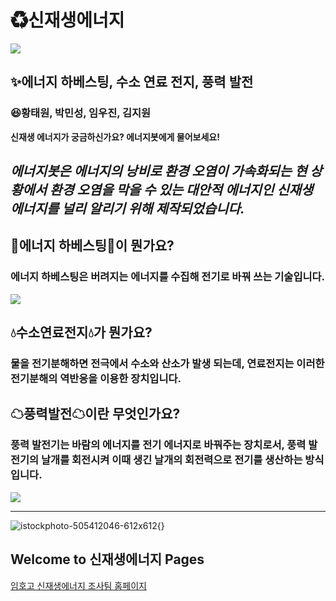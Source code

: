 
# ♻신재생에너지
![](https://user-images.githubusercontent.com/88136749/129305189-8d74d12b-b722-4ed4-b634-61cd3bf6b71a.jpg)
## ✨에너지 하베스팅, 수소 연료 전지, 풍력 발전
### 😆황태원, 박민성, 임우진, 김지원

**신재생 에너지가 궁금하신가요? 에너지봇에게 물어보세요!**

*에너지봇은 에너지의 낭비로 환경 오염이 가속화되는 현 상황에서 환경 오염을 막을 수 있는 대안적 에너지인 신재생 에너지를 널리 알리기 위해 제작되었습니다.*
---
## 🎇에너지 하베스팅🎇이 뭔가요?
### 에너지 하베스팅은 버려지는 에너지를 수집해 전기로 바꿔 쓰는 기술입니다.
![](https://search.pstatic.net/common/?src=http%3A%2F%2Fblogfiles.naver.net%2F20151103_64%2Fmoeblog_144651541685827WfQ_JPEG%2F%25BF%25A1%25B3%25CA%25C1%25F6.jpg&type=sc960_832)

## 💧수소연료전지💧가 뭔가요?
### 물을 전기분해하면 전극에서 수소와 산소가 발생 되는데, 연료전지는 이러한 전기분해의 역반응을 이용한 장치입니다.

## ☁풍력발전☁이란 무엇인가요?
### 풍력 발전기는 바람의 에너지를 전기 에너지로 바꿔주는 장치로서, 풍력 발전기의 날개를 회전시켜 이때 생긴 날개의 회전력으로 전기를 생산하는 방식입니다.



![](https://user-images.githubusercontent.com/88136749/129310682-97aec683-0fdc-4df8-aec5-73eecc61de54.jpg)


---
![istockphoto-505412046-612x612](https://image.shutterstock.com/image-photo/modern-green-city-powered-only-600w-553614883.jpg){}


## Welcome to 신재생에너지 Pages

[임호고 신재생에너지 조사팀 홈페이지](https://taewonhwang.github.io/chatbot/)

